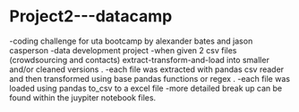 # Project2---datacamp
-coding challenge for uta bootcamp by alexander bates and jason casperson
-data development project 
-when given 2 csv files (crowdsourcing and contacts) extract-transform-and-load into smaller and/or cleaned versions .
-each file was extracted with pandas csv reader and then transformed using base pandas functions or regex .
-each file was loaded using pandas to_csv to a excel file
-more detailed break up can be found within the juypiter notebook files.
